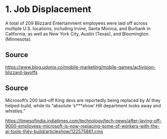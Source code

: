 # 1. Job Displacement
A total of 209 Blizzard Entertainment employees were laid off across multiple U.S. locations, including Irvine, Santa Monica, and Burbank in California, as well as New York City, Austin (Texas), and Bloomington (Minnesota).
## Source
https://www.blog.udonis.co/mobile-marketing/mobile-games/activision-blizzard-layoffs
## Source
Microsoft’s 200 laid-off King devs are reportedly being replaced by AI they helped build, while its “absolute ‘s***show’ HR department looks away and whistles.”

https://timesofindia.indiatimes.com/technology/tech-news/after-laying-off-9000-employees-microsoft-is-now-replacing-some-of-workers-with-the-ai-tools-they-build/articleshow/122575861.cms
